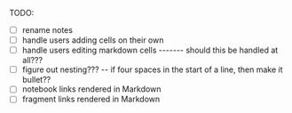 TODO:
- [ ] rename notes
- [ ] handle users adding cells on their own
- [ ] handle users editing markdown cells ------- should this be handled at all???
- [ ] figure out nesting??? -- if four spaces in the start of a line, then make it bullet??
- [ ] notebook links rendered in Markdown
- [ ] fragment links rendered in Markdown